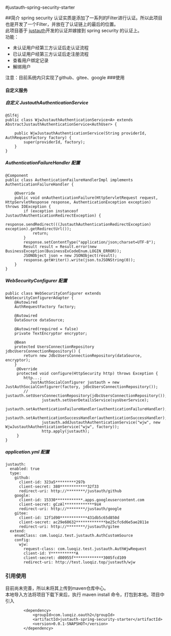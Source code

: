 #justauth-spring-security-starter

##简介
spring security 认证实质是添加了一系列的Filter进行认证。所以此项目也是开发了一个Filter，并放在了认证链上的最后的位置。<br/>
此项目基于 <a href="https://github.com/justauth/JustAuth">justauth</a>开发的认证并嫁接到 spring security 的认证上。<br/>
功能：
    <ul>
        <li>未认证用户经第三方认证后走认证流程</li>
        <li>已认证用户经第三方认证后走注册流程</li>
        <li>查看用户绑定记录</li>
        <li>解绑用户</li>
    </ul>
    注意：目前系统内只实现了github、gitee、google
###使用
#### 自定义服务

##### 自定义 JustauthAuthenticationService
```
@Slf4j
public class WjwJustauthAuthenticationService<A> extends AbstractJustauthAuthenticationService<AuthUser> {

    public WjwJustauthAuthenticationService(String providerId, AuthRequestFactory factory) {
        super(providerId, factory);
    }
}
```

##### AuthenticationFailureHandler 配置
```
@Component
public class AuthenticationFailureHandlerImpl implements AuthenticationFailureHandler {

    @Override
    public void onAuthenticationFailure(HttpServletRequest request, HttpServletResponse response, AuthenticationException exception) throws IOException {
        if (exception instanceof JustauthAuthenticationRedirectException) {
            response.sendRedirect(((JustauthAuthenticationRedirectException) exception).getRedirectUrl());
            return;
        }
        response.setContentType("application/json;charset=UTF-8");
        Result result = Result.error(new BusinessException(BusinessExCodeEnum.LOGIN_ERROR));
        JSONObject json = new JSONObject(result);
        response.getWriter().write(json.toJSONString(0));
    }
}
```
##### WebSecurityConfigurer 配置
```
public class WebSecurityConfigurer extends WebSecurityConfigurerAdapter {
    @Autowired
    AuthRequestFactory factory;

    @Autowired
    DataSource dataSource;

    @Autowired(required = false)
    private TextEncryptor encryptor;
    
    @Bean
    protected UsersConnectionRepository jdbcUsersConnectionRepository() {
        return new JdbcUsersConnectionRepository(dataSource, encryptor);
    }
     @Override
     protected void configure(HttpSecurity http) throws Exception {
        http...;
           JustAuthSocialConfigurer justauth = new JustAuthSocialConfigurer(factory, jdbcUsersConnectionRepository());
        //        justauth.setUsersConnectionRepository(jdbcUsersConnectionRepository());
                justauth.setUserDetailsService(sysUserService);
                justauth.setAuthenticationFailureHandler(authenticationFailureHandler);
                justauth.setAuthenticationSuccessHandler(authenticationSuccessHandler);
                justauth.addJustauthAuthenticationService("wjw", new WjwJustauthAuthenticationService("wjw", factory));
                http.apply(justauth);
     }
}
```

##### application.yml 配置
```
justauth:
  enabled: true
  type:
    github:
      client-id: 323a5*********297b
      client-secret: 380************32f33
      redirect-uri: http://********/justauth/github
    google:
      client-id: 15330************.apps.googleusercontent.com
      client-secret: gCzAl*************9sH
      redirect-uri: http://********/justauth/google
    gitee:
      client-id: 12f1d90************431db5c65d850d
      client-secret: ac29e60632*************be25cfc6d6e5ae2811e
      redirect-uri: http://********/justauth/gitee
  extend:
    enumClass: com.luoqiz.test.justauth.AuthCustomSource
    config:
      wjw:
        request-class: com.luoqiz.test.justauth.AuthWjwRequest
        client-id: Y***********A
        client-secret: d00955f*************3005fcd109
        redirect-uri: http://test.luoqiz.top/justauth/wjw
```

### 引用使用
 目前尚未完善，所以未将其上传到maven仓库中心。<br/>
 本地导入方法将项目下载下来后，执行 maven install 命令，打包到本地。项目中引入
```
        <dependency>
            <groupId>com.luoqiz.oauth2</groupId>
            <artifactId>justauth-spring-security-starter</artifactId>
            <version>0.0.1-SNAPSHOT</version>
        </dependency>
```


